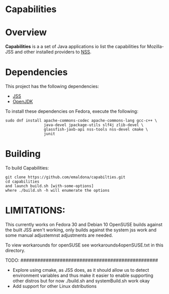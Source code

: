 Capabilities
========================================

Overview
========================================

**Capabilities** is a a set of Java applications
io list the capabilities for Mozilla-JSS and other installed providers to [NSS](https://developer.mozilla.org/en-US/docs/Mozilla/Projects/NSS).

Dependencies
========================================

This project has the following dependencies:

 - [JSS](https://github.com/dogtagpki/jss)
 - [OpenJDK](https://openjdk.java.net/)

To install these dependencies on Fedora, execute the following:

    sudo dnf install apache-commons-codec apache-commons-lang gcc-c++ \
                     java-devel jpackage-utils slf4j zlib-devel \
                     glassfish-jaxb-api nss-tools nss-devel cmake \
                     junit

Building
========================================
To build Capabilities:

    git clone https://github.com/emaldona/capabilties.git
    cd capabilities
    and launch build.sh [with-some-options]
    where ./build.sh -h will enumerate the options

LIMITATIONS:
========================================
This currently works on Fedora 30 and Debian 10
OpenSUSE builds against the built JSS aren't working,
only builds against the system jss work and some manual adjustemnst
adjustments are needed.

To view workarounds for openSUSE see workarounds4openSUSE.txt in this directory.

TODO:
#################################################
- Explore using cmake, as JSS does, as it should allow us to detect environment
  variables and thus make it easier to enable supporting other distros
  but for now ./build.sh and systemBuild.sh work okay
- Add support for other Linux dstributions


